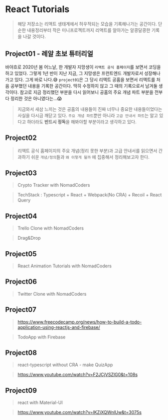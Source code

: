 # React Tutorials

> 해당 저장소는 리액트 생태계에서 허우적되는 모습을 기록해나가는 공간이다. 단순한 내용정리부터 작은 미니프로젝트까지 리액트를 알아가는 알콩달콩한 기록을 나갈 것이다.

## Project01 - 레알 초보 튜터리얼

바야흐로 2020년 봄 어느날, 한 개발자 지망생이 `리액트 공식 홈페이지`를 보면서 코딩을 하고 있었다. 그렇게 1년 반이 지난 지금, 그 지망생은 프런트엔드 개발자로서 성장해나가고 있다. 그게 바로 나다.😅 `project01`은 그 당시 리액트 공홈을 보면서 리액트를 처음 공부했던 내용을 기록한 공간이다. 딱히 수정하지 않고 그 때의 기록으로서 남겨둘 생각이다. 참고로 지금 정리했던 부분을 다시 읽어보니 공홈의 주요 개념 파트 부분을 전부 다 정리한 것은 아니였다는...😱

> 지금와서 새삼 느끼는 것은 공홈의 내용들이 진짜 너무나 중요한 내용들이었다는 사실을 다시금 깨닫고 있다. `주요 개념 파트`뿐만 아니라 `고급 안내서 파트`는 알고 있다고 하더라도 **반드시 정독**을 해봐야할 부분이라고 생각하고 있다.

## Project02

> 리액트 공식 홈페이지의 주요 개념(정리 못한 부분)과 고급 안내서를 읽으면서 간과하기 쉬운 `개념/정의`들과 `왜 이렇게 될까` 에 집중해서 정리해보고자 한다.

## Project03

> Crypto Tracker with NomadCoders

> TechStack : Typescript + React + Webpack(No CRA) + Recoil + React Query

## Project04

> Trello Clone with NomadCoders

> Drag&Drop

## Project05

> React Animation Tutorials with NomadCoders

## Project06

> Twitter Clone with NomadCoders

## Project07

> https://www.freecodecamp.org/news/how-to-build-a-todo-application-using-reactjs-and-firebase/

> TodoApp with Firebase

## Project08

> react-typescript without CRA - make QuizApp

> https://www.youtube.com/watch?v=F2JCjVSZlG0&t=108s

## Project09

> react with Material-UI

> https://www.youtube.com/watch?v=lKZiXQWnlUw&t=3075s
